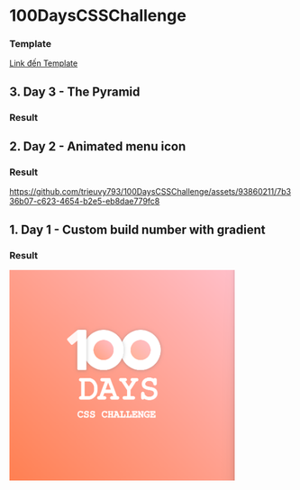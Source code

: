 # 100DaysCSSChallenge
### Template
[Link đến Template](https://100dayscss.com/)

## 3. Day 3 - The Pyramid
### Result


## 2. Day 2 - Animated menu icon
### Result
https://github.com/trieuvy793/100DaysCSSChallenge/assets/93860211/7b336b07-c623-4654-b2e5-eb8dae779fc8

## 1. Day 1 - Custom build number with gradient
### Result
<img src="Day1/day1.png" alt="Day1" width="400px" height="auto">
